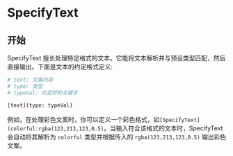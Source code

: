 # SpecifyText

## 开始

SpecifyText 擅长处理特定格式的文本。它能将文本解析并与预设类型匹配，然后直接输出。下面是文本的约定格式定义:

```bash
# text: 文案内容
# type: 类型
# typeVal: 约定好的关键字

[text](type: typeVal)
```

例如，在处理彩色文案时，你可以定义一个彩色格式，如`[SpecifyText](colorful:rgba(123,213,123,0.5)`。当输入符合该格式的文本时，SpecifyText 会自动将其解析为 `colorful` 类型并根据传入的 `rgba(123,213,123,0.5)` 输出彩色文案。
